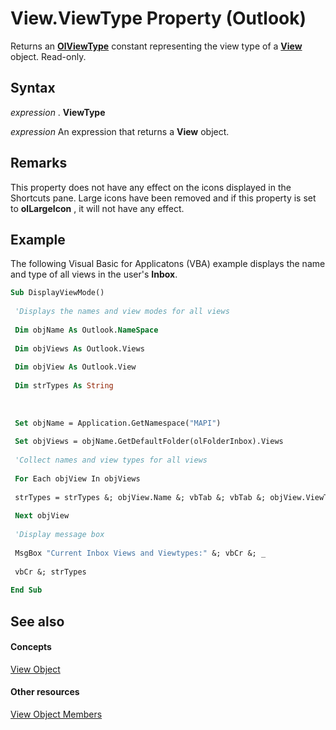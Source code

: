 
# View.ViewType Property (Outlook)

Returns an  **[OlViewType](f2fec9d0-55c2-0991-0e1b-4dd653fdf09d.md)** constant representing the view type of a **[View](41c8d149-9912-1685-4c8b-3c849cc6f1ed.md)** object. Read-only.


## Syntax

 _expression_ . **ViewType**

 _expression_ An expression that returns a **View** object.


## Remarks

This property does not have any effect on the icons displayed in the Shortcuts pane. Large icons have been removed and if this property is set to  **olLargeIcon** , it will not have any effect.


## Example

The following Visual Basic for Applicatons (VBA) example displays the name and type of all views in the user's  **Inbox**.


```vb
Sub DisplayViewMode() 
 
 'Displays the names and view modes for all views 
 
 Dim objName As Outlook.NameSpace 
 
 Dim objViews As Outlook.Views 
 
 Dim objView As Outlook.View 
 
 Dim strTypes As String 
 
 
 
 Set objName = Application.GetNamespace("MAPI") 
 
 Set objViews = objName.GetDefaultFolder(olFolderInbox).Views 
 
 'Collect names and view types for all views 
 
 For Each objView In objViews 
 
 strTypes = strTypes &; objView.Name &; vbTab &; vbTab &; objView.ViewType &; vbCr 
 
 Next objView 
 
 'Display message box 
 
 MsgBox "Current Inbox Views and Viewtypes:" &; vbCr &; _ 
 
 vbCr &; strTypes 
 
End Sub
```


## See also


#### Concepts


[View Object](41c8d149-9912-1685-4c8b-3c849cc6f1ed.md)
#### Other resources


[View Object Members](ed3196c6-e779-64f7-db1d-e2fd22bb4688.md)
